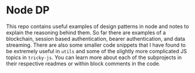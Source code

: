 # Node DP
This repo contains useful examples of design patterns in node and notes to explain the reasoning behind them. So far there are examples of a blockchain, session based authentication, bearer authentication, and data streaming. There are also some smaller code snippets that I have found to be extremely useful in `utils` and some of the slightly more complicated JS topics in `tricky-js`. You can learn more about each of the subprojects in their respective readmes or within block comments in the code.
